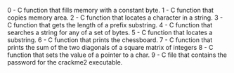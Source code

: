0 - C function that fills memory with a constant byte.
1 - C function that copies memory area.
2 - C function that locates a character in a string.
3 - C function that gets the length of a prefix substring.
4 - C function that searches a string for any of a set of bytes.
5 - C function that locates a substring.
6 - C function that prints the chessboard.
7 - C function that prints the sum of the two diagonals of a square matrix of integers
8 - C function that sets the value of a pointer to a char.
9 - C file that contains the password for the crackme2 executable.
